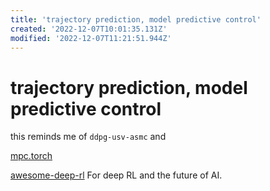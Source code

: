 ```yaml
---
title: 'trajectory prediction, model predictive control'
created: '2022-12-07T10:01:35.131Z'
modified: '2022-12-07T11:21:51.944Z'
---
```


# trajectory prediction, model predictive control

this reminds me of `ddpg-usv-asmc` and 

[mpc.torch](https://locuslab.github.io/mpc.pytorch/)

[awesome-deep-rl](https://github.com/tigerneil/awesome-deep-rl) For deep RL and the future of AI.
